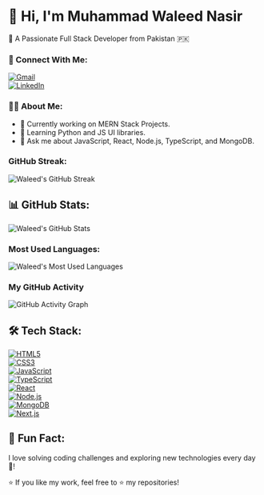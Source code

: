 # 👋 Hi, I'm Muhammad Waleed Nasir  

🚀 A Passionate Full Stack Developer from Pakistan 🇵🇰  

### 📧 Connect With Me:  

[![Gmail](https://img.shields.io/badge/Gmail-D14836?style=for-the-badge&logo=gmail&logoColor=white)](mailto:your-email@example.com)  
[![LinkedIn](https://img.shields.io/badge/LinkedIn-0077B5?style=for-the-badge&logo=linkedin&logoColor=white)](https://www.linkedin.com/in/muhamad-waleed-nasir-75057820b/)  

### 👨‍💻 About Me:  

- 🔭 Currently working on MERN Stack Projects.  
- 🌱 Learning Python and JS UI libraries.  
- 💬 Ask me about JavaScript, React, Node.js, TypeScript, and MongoDB.  

### GitHub Streak:  

![Waleed's GitHub Streak](https://github-readme-streak-stats.herokuapp.com/?user=waleed-fabtechsol&theme=radical&border_radius=10&bg_color=00000000)  

## 📊 GitHub Stats:  

![Waleed's GitHub Stats](https://github-readme-stats.vercel.app/api?username=waleed-fabtechsol&show_icons=true&count_private=true&theme=radical&hide_title=true&hide=prs&border_radius=10&bg_color=00000000)  

### Most Used Languages:  

![Waleed's Most Used Languages](https://github-readme-stats.vercel.app/api/top-langs/?username=waleed-fabtechsol&layout=compact&theme=radical&border_radius=10&bg_color=00000000)  

### My GitHub Activity  

![GitHub Activity Graph](https://activity-graph.herokuapp.com/graph?username=waleed-fabtechsol&theme=radical&bg_color=00000000)  

## 🛠️ Tech Stack:  

[![HTML5](https://img.shields.io/badge/HTML5-E34F26?style=for-the-badge&logo=html5&logoColor=white)](https://developer.mozilla.org/en-US/docs/Web/HTML)  
[![CSS3](https://img.shields.io/badge/CSS3-1572B6?style=for-the-badge&logo=css3&logoColor=white)](https://developer.mozilla.org/en-US/docs/Web/CSS)  
[![JavaScript](https://img.shields.io/badge/JavaScript-F7DF1E?style=for-the-badge&logo=javascript&logoColor=black)](https://developer.mozilla.org/en-US/docs/Web/JavaScript)  
[![TypeScript](https://img.shields.io/badge/TypeScript-3178C6?style=for-the-badge&logo=typescript&logoColor=white)](https://www.typescriptlang.org/)  
[![React](https://img.shields.io/badge/React-61DAFB?style=for-the-badge&logo=react&logoColor=black)](https://reactjs.org/)  
[![Node.js](https://img.shields.io/badge/Node.js-339933?style=for-the-badge&logo=nodedotjs&logoColor=white)](https://nodejs.org/)  
[![MongoDB](https://img.shields.io/badge/MongoDB-4EA94B?style=for-the-badge&logo=mongodb&logoColor=white)](https://www.mongodb.com/)  
[![Next.js](https://img.shields.io/badge/Next.js-000000?style=for-the-badge&logo=nextdotjs&logoColor=white)](https://nextjs.org/)  

## 🎯 Fun Fact:  

I love solving coding challenges and exploring new technologies every day 🚀!  

⭐ If you like my work, feel free to ⭐️ my repositories!  
